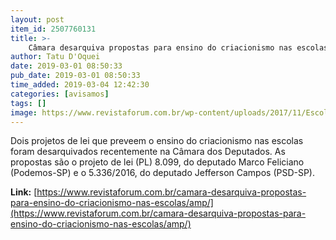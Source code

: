 ```yaml
---
layout: post
item_id: 2507760131
title: >-
    Câmara desarquiva propostas para ensino do criacionismo nas escolas
author: Tatu D'Oquei
date: 2019-03-01 08:50:33
pub_date: 2019-03-01 08:50:33
time_added: 2019-03-04 12:42:30
categories: [avisamos]
tags: []
image: https://www.revistaforum.com.br/wp-content/uploads/2017/11/Escola-sem-partido.jpg
---
```


Dois projetos de lei que preveem o ensino do criacionismo nas escolas foram desarquivados recentemente na Câmara dos Deputados. As propostas são o projeto de lei (PL) 8.099, do deputado Marco Feliciano (Podemos-SP) e o 5.336/2016, do deputado Jefferson Campos (PSD-SP).

**Link:** [https://www.revistaforum.com.br/camara-desarquiva-propostas-para-ensino-do-criacionismo-nas-escolas/amp/](https://www.revistaforum.com.br/camara-desarquiva-propostas-para-ensino-do-criacionismo-nas-escolas/amp/)

